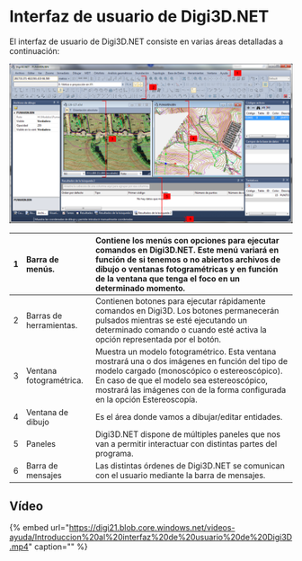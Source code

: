 # Interfaz de usuario de Digi3D.NET

El interfaz de usuario de Digi3D.NET consiste en varias áreas detalladas a continuación:

![Interfaz de usuario de Digi3D.NET](../../../.gitbook/assets/interfaz-de-usuario-de-digi3d.png)

| 1 | Barra de menús. | Contiene los menús con opciones para ejecutar comandos en Digi3D.NET. Este menú variará en función de si tenemos o no abiertos archivos de dibujo o ventanas fotogramétricas y en función de la ventana que tenga el foco en un determinado momento. |
| :--- | :--- | :--- |
| 2 | Barras de herramientas. | Contienen botones para ejecutar rápidamente comandos en Digi3D. Los botones permanecerán pulsados mientras se esté ejecutando un determinado comando o cuando esté activa la opción representada por el botón. |
| 3 | Ventana fotogramétrica. | Muestra un modelo fotogramétrico. Esta ventana mostrará una o dos imágenes en función del tipo de modelo cargado \(monoscópico o estereoscópico\). En caso de que el modelo sea estereoscópico, mostrará las imágenes con de la forma configurada en la opción Estereoscopía. |
| 4 | Ventana de dibujo | Es el área donde vamos a dibujar/editar entidades. |
| 5 | Paneles | Digi3D.NET dispone de múltiples paneles que nos van a permitir interactuar con distintas partes del programa. |
| 6 | Barra de mensajes | Las distintas órdenes de Digi3D.NET se comunican con el usuario mediante la barra de mensajes. |

## Vídeo

{% embed url="https://digi21.blob.core.windows.net/videos-ayuda/Introduccion%20al%20interfaz%20de%20usuario%20de%20Digi3D.mp4" caption="" %}

